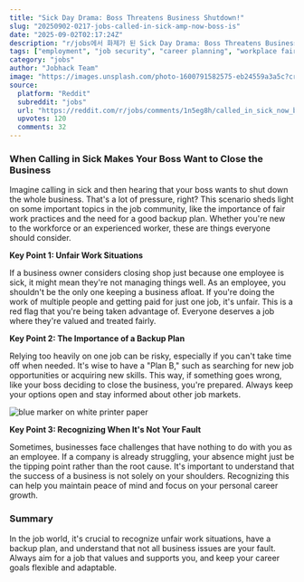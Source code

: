 ```yaml
---
title: "Sick Day Drama: Boss Threatens Business Shutdown!"
slug: "20250902-0217-jobs-called-in-sick-amp-now-boss-is"
date: "2025-09-02T02:17:24Z"
description: "r/jobs에서 화제가 된 Sick Day Drama: Boss Threatens Business Shutdown!에 대한 깊이 있는 분석과 인사이트"
tags: ["employment", "job security", "career planning", "workplace fairness"]
category: "jobs"
author: "Jobhack Team"
image: "https://images.unsplash.com/photo-1600791582575-eb24559a3a5c?crop=entropy&cs=tinysrgb&fit=max&fm=jpg&ixid=M3w3OTU0NDF8MHwxfHNlYXJjaHwzN3x8am9iJTIwc2VhcmNofGVufDF8MHx8fDE3NTY3Nzk0MzR8MA&ixlib=rb-4.1.0&q=80&w=1080"
source:
  platform: "Reddit"
  subreddit: "jobs"
  url: "https://reddit.com/r/jobs/comments/1n5eg8h/called_in_sick_now_boss_is_saying_he_wants_to/"
  upvotes: 120
  comments: 32
---
```


### When Calling in Sick Makes Your Boss Want to Close the Business

Imagine calling in sick and then hearing that your boss wants to shut down the whole business. That's a lot of pressure, right? This scenario sheds light on some important topics in the job community, like the importance of fair work practices and the need for a good backup plan. Whether you're new to the workforce or an experienced worker, these are things everyone should consider.

**Key Point 1: Unfair Work Situations**

If a business owner considers closing shop just because one employee is sick, it might mean they're not managing things well. As an employee, you shouldn't be the only one keeping a business afloat. If you're doing the work of multiple people and getting paid for just one job, it's unfair. This is a red flag that you're being taken advantage of. Everyone deserves a job where they're valued and treated fairly.

**Key Point 2: The Importance of a Backup Plan**

Relying too heavily on one job can be risky, especially if you can't take time off when needed. It's wise to have a "Plan B," such as searching for new job opportunities or acquiring new skills. This way, if something goes wrong, like your boss deciding to close the business, you're prepared. Always keep your options open and stay informed about other job markets.

![blue marker on white printer paper](https://images.unsplash.com/photo-1506784926709-22f1ec395907?crop=entropy&cs=tinysrgb&fit=max&fm=jpg&ixid=M3w3OTU0NDF8MHwxfHNlYXJjaHw1fHxjYXJlZXJ8ZW58MXwwfHx8MTc1Njc3OTQzNXww&ixlib=rb-4.1.0&q=80&w=1080)

**Key Point 3: Recognizing When It's Not Your Fault**

Sometimes, businesses face challenges that have nothing to do with you as an employee. If a company is already struggling, your absence might just be the tipping point rather than the root cause. It's important to understand that the success of a business is not solely on your shoulders. Recognizing this can help you maintain peace of mind and focus on your personal career growth.

### Summary

In the job world, it's crucial to recognize unfair work situations, have a backup plan, and understand that not all business issues are your fault. Always aim for a job that values and supports you, and keep your career goals flexible and adaptable.